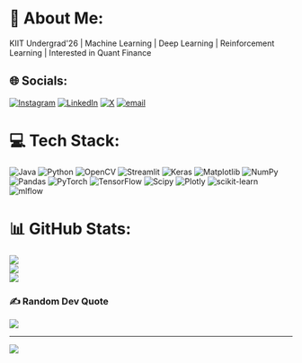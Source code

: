 # 💫 About Me:
KIIT Undergrad'26 | Machine Learning | Deep Learning | Reinforcement Learning | Interested in Quant Finance 


## 🌐 Socials:
[![Instagram](https://img.shields.io/badge/Instagram-%23E4405F.svg?logo=Instagram&logoColor=white)](https://instagram.com/adityabiswas___) [![LinkedIn](https://img.shields.io/badge/LinkedIn-%230077B5.svg?logo=linkedin&logoColor=white)](https://linkedin.com/in/aditya-kr-biswas-a61ab0253) [![X](https://img.shields.io/badge/X-black.svg?logo=X&logoColor=white)](https://x.com/AdityaBiswas45) [![email](https://img.shields.io/badge/Email-D14836?logo=gmail&logoColor=white)](mailto:adityabiswas82205@gmail.com) 

# 💻 Tech Stack:
![Java](https://img.shields.io/badge/java-%23ED8B00.svg?style=for-the-badge&logo=openjdk&logoColor=white) ![Python](https://img.shields.io/badge/python-3670A0?style=for-the-badge&logo=python&logoColor=ffdd54) ![OpenCV](https://img.shields.io/badge/opencv-%23white.svg?style=for-the-badge&logo=opencv&logoColor=white) ![Streamlit](https://img.shields.io/badge/Streamlit-%23FE4B4B.svg?style=for-the-badge&logo=streamlit&logoColor=white) ![Keras](https://img.shields.io/badge/Keras-%23D00000.svg?style=for-the-badge&logo=Keras&logoColor=white) ![Matplotlib](https://img.shields.io/badge/Matplotlib-%23ffffff.svg?style=for-the-badge&logo=Matplotlib&logoColor=black) ![NumPy](https://img.shields.io/badge/numpy-%23013243.svg?style=for-the-badge&logo=numpy&logoColor=white) ![Pandas](https://img.shields.io/badge/pandas-%23150458.svg?style=for-the-badge&logo=pandas&logoColor=white) ![PyTorch](https://img.shields.io/badge/PyTorch-%23EE4C2C.svg?style=for-the-badge&logo=PyTorch&logoColor=white) ![TensorFlow](https://img.shields.io/badge/TensorFlow-%23FF6F00.svg?style=for-the-badge&logo=TensorFlow&logoColor=white) ![Scipy](https://img.shields.io/badge/SciPy-%230C55A5.svg?style=for-the-badge&logo=scipy&logoColor=%white) ![Plotly](https://img.shields.io/badge/Plotly-%233F4F75.svg?style=for-the-badge&logo=plotly&logoColor=white) ![scikit-learn](https://img.shields.io/badge/scikit--learn-%23F7931E.svg?style=for-the-badge&logo=scikit-learn&logoColor=white) ![mlflow](https://img.shields.io/badge/mlflow-%23d9ead3.svg?style=for-the-badge&logo=numpy&logoColor=blue)
# 📊 GitHub Stats:
![](https://github-readme-stats.vercel.app/api?username=AdityaBiswas-ctrl&theme=blue-green&hide_border=false&include_all_commits=false&count_private=false)<br/>
![](https://nirzak-streak-stats.vercel.app/?user=AdityaBiswas-ctrl&theme=blue-green&hide_border=false)<br/>
![](https://github-readme-stats.vercel.app/api/top-langs/?username=AdityaBiswas-ctrl&theme=blue-green&hide_border=false&include_all_commits=false&count_private=false&layout=compact)

### ✍️ Random Dev Quote
![](https://quotes-github-readme.vercel.app/api?type=horizontal&theme=radical)

---
[![](https://visitcount.itsvg.in/api?id=AdityaBiswas-ctrl&icon=0&color=0)](https://visitcount.itsvg.in)

<!-- Proudly created with GPRM ( https://gprm.itsvg.in ) -->
